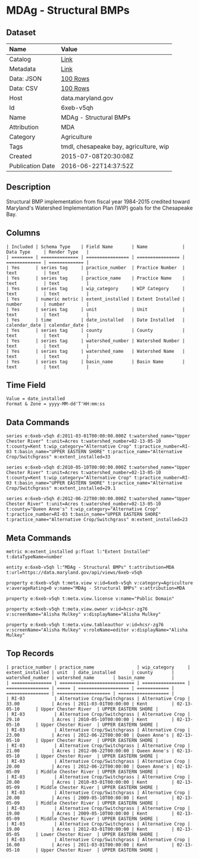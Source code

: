 # MDAg - Structural BMPs

## Dataset

| Name | Value |
| :--- | :---- |
| Catalog | [Link](https://catalog.data.gov/dataset/mdag-structural-bmps) |
| Metadata | [Link](https://data.maryland.gov/api/views/6xeb-v5qh) |
| Data: JSON | [100 Rows](https://data.maryland.gov/api/views/6xeb-v5qh/rows.json?max_rows=100) |
| Data: CSV | [100 Rows](https://data.maryland.gov/api/views/6xeb-v5qh/rows.csv?max_rows=100) |
| Host | data.maryland.gov |
| Id | 6xeb-v5qh |
| Name | MDAg - Structural BMPs |
| Attribution | MDA |
| Category | Agriculture |
| Tags | tmdl, chesapeake bay, agriculture, wip |
| Created | 2015-07-08T20:30:08Z |
| Publication Date | 2016-06-22T14:37:52Z |

## Description

Structural BMP implementation from fiscal year 1984-2015 credited toward Maryland's Watershed Implementation Plan (WIP) goals for the Chesapeake Bay.

## Columns

```ls
| Included | Schema Type    | Field Name       | Name             | Data Type     | Render Type   |
| ======== | ============== | ================ | ================ | ============= | ============= |
| Yes      | series tag     | practice_number  | Practice Number  | text          | text          |
| Yes      | series tag     | practice_name    | Practice Name    | text          | text          |
| Yes      | series tag     | wip_category     | WIP Category     | text          | text          |
| Yes      | numeric metric | extent_installed | Extent Installed | number        | number        |
| Yes      | series tag     | unit             | Unit             | text          | text          |
| Yes      | time           | date_installed   | Date Installed   | calendar_date | calendar_date |
| Yes      | series tag     | county           | County           | text          | text          |
| Yes      | series tag     | watershed_number | Watershed Number | text          | text          |
| Yes      | series tag     | watershed_name   | Watershed Name   | text          | text          |
| Yes      | series tag     | basin_name       | Basin Name       | text          | text          |
```

## Time Field

```ls
Value = date_installed
Format & Zone = yyyy-MM-dd'T'HH:mm:ss
```

## Data Commands

```ls
series e:6xeb-v5qh d:2011-03-01T00:00:00.000Z t:watershed_name="Upper Chester River" t:unit=Acres t:watershed_number=02-13-05-10 t:county=Kent t:wip_category="Alternative Crop" t:practice_number=RI-03 t:basin_name="UPPER EASTERN SHORE" t:practice_name="Alternative Crop/Switchgrass" m:extent_installed=33

series e:6xeb-v5qh d:2010-05-10T00:00:00.000Z t:watershed_name="Upper Chester River" t:unit=Acres t:watershed_number=02-13-05-10 t:county=Kent t:wip_category="Alternative Crop" t:practice_number=RI-03 t:basin_name="UPPER EASTERN SHORE" t:practice_name="Alternative Crop/Switchgrass" m:extent_installed=29.1

series e:6xeb-v5qh d:2012-06-22T00:00:00.000Z t:watershed_name="Upper Chester River" t:unit=Acres t:watershed_number=02-13-05-10 t:county="Queen Anne's" t:wip_category="Alternative Crop" t:practice_number=RI-03 t:basin_name="UPPER EASTERN SHORE" t:practice_name="Alternative Crop/Switchgrass" m:extent_installed=23
```

## Meta Commands

```ls
metric m:extent_installed p:float l:"Extent Installed" t:dataTypeName=number

entity e:6xeb-v5qh l:"MDAg - Structural BMPs" t:attribution=MDA t:url=https://data.maryland.gov/api/views/6xeb-v5qh

property e:6xeb-v5qh t:meta.view v:id=6xeb-v5qh v:category=Agriculture v:averageRating=0 v:name="MDAg - Structural BMPs" v:attribution=MDA

property e:6xeb-v5qh t:meta.view.license v:name="Public Domain"

property e:6xeb-v5qh t:meta.view.owner v:id=hcsr-zg76 v:screenName="Alisha Mulkey" v:displayName="Alisha Mulkey"

property e:6xeb-v5qh t:meta.view.tableauthor v:id=hcsr-zg76 v:screenName="Alisha Mulkey" v:roleName=editor v:displayName="Alisha Mulkey"
```

## Top Records

```ls
| practice_number | practice_name                | wip_category     | extent_installed | unit  | date_installed      | county       | watershed_number | watershed_name       | basin_name          | 
| =============== | ============================ | ================ | ================ | ===== | =================== | ============ | ================ | ==================== | =================== | 
| RI-03           | Alternative Crop/Switchgrass | Alternative Crop | 33.00            | Acres | 2011-03-01T00:00:00 | Kent         | 02-13-05-10      | Upper Chester River  | UPPER EASTERN SHORE | 
| RI-03           | Alternative Crop/Switchgrass | Alternative Crop | 29.10            | Acres | 2010-05-10T00:00:00 | Kent         | 02-13-05-10      | Upper Chester River  | UPPER EASTERN SHORE | 
| RI-03           | Alternative Crop/Switchgrass | Alternative Crop | 23.00            | Acres | 2012-06-22T00:00:00 | Queen Anne's | 02-13-05-10      | Upper Chester River  | UPPER EASTERN SHORE | 
| RI-03           | Alternative Crop/Switchgrass | Alternative Crop | 21.00            | Acres | 2012-06-22T00:00:00 | Queen Anne's | 02-13-05-10      | Upper Chester River  | UPPER EASTERN SHORE | 
| RI-03           | Alternative Crop/Switchgrass | Alternative Crop | 20.00            | Acres | 2012-06-22T00:00:00 | Queen Anne's | 02-13-05-09      | Middle Chester River | UPPER EASTERN SHORE | 
| RI-03           | Alternative Crop/Switchgrass | Alternative Crop | 20.00            | Acres | 2010-03-01T00:00:00 | Kent         | 02-13-05-09      | Middle Chester River | UPPER EASTERN SHORE | 
| RI-03           | Alternative Crop/Switchgrass | Alternative Crop | 20.00            | Acres | 2009-05-10T00:00:00 | Kent         | 02-13-05-09      | Middle Chester River | UPPER EASTERN SHORE | 
| RI-03           | Alternative Crop/Switchgrass | Alternative Crop | 19.00            | Acres | 2009-05-10T00:00:00 | Kent         | 02-13-05-09      | Middle Chester River | UPPER EASTERN SHORE | 
| RI-03           | Alternative Crop/Switchgrass | Alternative Crop | 19.00            | Acres | 2012-03-01T00:00:00 | Kent         | 02-13-05-05      | Lower Chester River  | UPPER EASTERN SHORE | 
| RI-03           | Alternative Crop/Switchgrass | Alternative Crop | 16.00            | Acres | 2011-03-01T00:00:00 | Kent         | 02-13-05-10      | Upper Chester River  | UPPER EASTERN SHORE | 
```